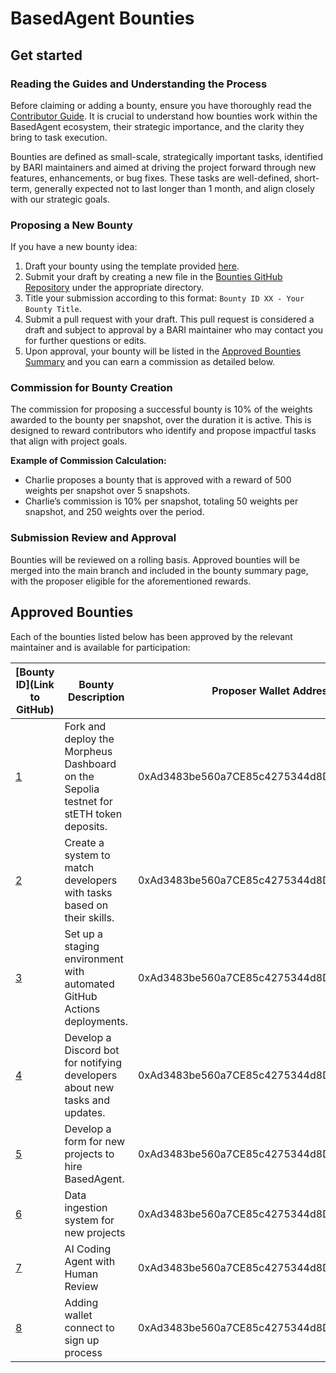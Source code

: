 # BasedAgent Bounties

## Get started

### Reading the Guides and Understanding the Process
Before claiming or adding a bounty, ensure you have thoroughly read the [Contributor Guide](https://github.com/Morlabs/BasedAgent/blob/main/Docs/!KEYDOCS%2520README%2520FIRST!/Code%20Providers/Contributor%20Guide.md#4-explore-open-bounties-and-github-issues). It is crucial to understand how bounties work within the BasedAgent ecosystem, their strategic importance, and the clarity they bring to task execution.

Bounties are defined as small-scale, strategically important tasks, identified by BARI maintainers and aimed at driving the project forward through new features, enhancements, or bug fixes. These tasks are well-defined, short-term, generally expected not to last longer than 1 month, and align closely with our strategic goals.

### Proposing a New Bounty
If you have a new bounty idea:
1. Draft your bounty using the template provided [here](https://github.com/Morlabs/BasedAgent/blob/main/Docs/Contributions/Code/Bounties/bounty_template.md).
2. Submit your draft by creating a new file in the [Bounties GitHub Repository](https://github.com/Morlabs/BasedAgent/tree/main/Docs/Contributions/Code/Bounties) under the appropriate directory.
3. Title your submission according to this format: `Bounty ID XX - Your Bounty Title`.
4. Submit a pull request with your draft. This pull request is considered a draft and subject to approval by a BARI maintainer who may contact you for further questions or edits.
5. Upon approval, your bounty will be listed in the [Approved Bounties Summary](https://github.com/Morlabs/BasedAgent/blob/main/Docs/Contributions/Code/Bounties/code_bounties.md) and you can earn a commission as detailed below.

### Commission for Bounty Creation
The commission for proposing a successful bounty is 10% of the weights awarded to the bounty per snapshot, over the duration it is active. This is designed to reward contributors who identify and propose impactful tasks that align with project goals.

**Example of Commission Calculation:**
- Charlie proposes a bounty that is approved with a reward of 500 weights per snapshot over 5 snapshots.
- Charlie’s commission is 10% per snapshot, totaling 50 weights per snapshot, and 250 weights over the period.

### Submission Review and Approval
Bounties will be reviewed on a rolling basis. Approved bounties will be merged into the main branch and included in the bounty summary page, with the proposer eligible for the aforementioned rewards.

## Approved Bounties 
Each of the bounties listed below has been approved by the relevant maintainer and is available for participation:

| [Bounty ID](Link to GitHub) | Bounty Description                                                  | Proposer Wallet Address                    | Status |
| --------------------------- | ------------------------------------------------------------------- | ------------------------------------------ | ------ |
| [1](https://github.com/Morlabs/BasedAgent/blob/main/Docs/Contributions/Code/Bounties/Bounty%20ID%201%20-%20Fork%20and%20Deploy%20the%20Morpheus%20Dashboard%20for%20stETH%20Holders.md) | Fork and deploy the Morpheus Dashboard on the Sepolia testnet for stETH token deposits. | 0xAd3483be560a7CE85c4275344d8DED76B47880F6 | In Progress |
| [2](https://github.com/Morlabs/BasedAgent/blob/main/Docs/Contributions/Code/Bounties/Bounty%20ID%202%20-%20Create%20a%20Developer%20Task%20Matching%20System.md) | Create a system to match developers with tasks based on their skills. | 0xAd3483be560a7CE85c4275344d8DED76B47880F6 | Open |
| [3](https://github.com/Morlabs/BasedAgent/blob/main/Docs/Contributions/Code/Bounties/Bounty%20ID%203%20-%20Deploy%20Code%20into%20a%20Staging%20Environment.md) | Set up a staging environment with automated GitHub Actions deployments. | 0xAd3483be560a7CE85c4275344d8DED76B47880F6 | Open |
| [4](https://github.com/Morlabs/BasedAgent/blob/main/Docs/Contributions/Code/Bounties/Bounty%20ID%204%20-%20Develop%20a%20Discord%20Bot%20for%20Developer%20Notifications.md) | Develop a Discord bot for notifying developers about new tasks and updates. | 0xAd3483be560a7CE85c4275344d8DED76B47880F6 | Open |
| [5](https://github.com/Morlabs/BasedAgent/blob/main/Docs/Contributions/Code/Bounties/Bounty%20ID%205%20-%20Create%20Signup%20Form%20for%20New%20Projects.md) | Develop a form for new projects to hire BasedAgent. | 0xAd3483be560a7CE85c4275344d8DED76B47880F6 | Open |
| [6](https://github.com/Morlabs/BasedAgent/blob/main/Docs/Contributions/Code/Bounties/Bounty%20ID%206%20-%20Develop%20Onboarding%20Page%20for%20Ingesting%20Project%20Information.md) | Data ingestion system for new projects | 0xAd3483be560a7CE85c4275344d8DED76B47880F6 | Open |
| [7](https://github.com/Morlabs/BasedAgent/blob/main/Docs/Contributions/Code/Bounties/Bounty%20ID%207%20-%20Develop%20AI%20Coding%20Agent%20with%20Human%20Review.md) | AI Coding Agent with Human Review | 0xAd3483be560a7CE85c4275344d8DED76B47880F6 | Open |
| [8](https://github.com/Morlabs/BasedAgent/blob/main/Docs/Contributions/Code/Bounties/Bounty%20ID%208%20-%20Update%20Reviewer%20Signup%20Process%20to%20Include%20Wallet%20Connection.md) | Adding wallet connect to sign up process | 0xAd3483be560a7CE85c4275344d8DED76B47880F6 | Open |









